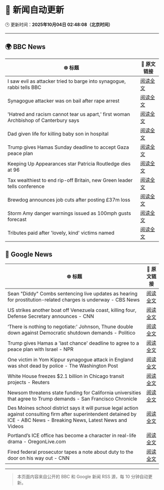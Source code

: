 # 🧠 新闻自动更新

🕒 更新时间：**2025年10月04日 02:48:08（北京时间）**

---

## 🌍 BBC News

| 🌐 标题 | 🔗 原文链接 |
|--------|-------------|
| I saw evil as attacker tried to barge into synagogue, rabbi tells BBC | [阅读全文](https://www.bbc.com/news/articles/cwy9lkeqyzyo?at_medium=RSS&at_campaign=rss) |
| Synagogue attacker was on bail after rape arrest | [阅读全文](https://www.bbc.com/news/articles/c0q7y72kppgo?at_medium=RSS&at_campaign=rss) |
| 'Hatred and racism cannot tear us apart,' first woman Archbishop of Canterbury says | [阅读全文](https://www.bbc.com/news/articles/c2lxyxqzxkdo?at_medium=RSS&at_campaign=rss) |
| Dad given life for killing baby son in hospital | [阅读全文](https://www.bbc.com/news/articles/c62q1q1vd9yo?at_medium=RSS&at_campaign=rss) |
| Trump gives Hamas Sunday deadline to accept Gaza peace plan | [阅读全文](https://www.bbc.com/news/articles/cdxq7zp7002o?at_medium=RSS&at_campaign=rss) |
| Keeping Up Appearances star Patricia Routledge dies at 96 | [阅读全文](https://www.bbc.com/news/articles/czdjegvjz3do?at_medium=RSS&at_campaign=rss) |
| Tax wealthiest to end rip-off Britain, new Green leader tells conference | [阅读全文](https://www.bbc.com/news/articles/c708y9nq174o?at_medium=RSS&at_campaign=rss) |
| Brewdog announces job cuts after posting £37m loss | [阅读全文](https://www.bbc.com/news/articles/cge2v0l5ywno?at_medium=RSS&at_campaign=rss) |
| Storm Amy danger warnings issued as 100mph gusts forecast | [阅读全文](https://www.bbc.com/news/articles/c98d2ep62z7o?at_medium=RSS&at_campaign=rss) |
| Tributes paid after 'lovely, kind' victims named | [阅读全文](https://www.bbc.com/news/articles/cly6eve5p06o?at_medium=RSS&at_campaign=rss) |

## 📰 Google News

| 🌐 标题 | 🔗 原文链接 |
|--------|-------------|
| Sean "Diddy" Combs sentencing live updates as hearing for prostitution-related charges is underway - CBS News | [阅读全文](https://news.google.com/rss/articles/CBMib0FVX3lxTE1OSGUxMU5mdkZnNXhxenBnaGJmaGcwU0RLaXJfNHJLS1EzUmtBQjVTRmd3dy1oeTBqRzhmTVktY1ZhRHJXdHN3NmkzTFBPRlF6eUNlY29hVXVLODJBOUhjbUNSWjJJUkVCT1A1LWdZa9IBdEFVX3lxTE9ER0k5Y0pPSXJQUEN3Y0NsRzlOeHNUdGR2NVN4TVp5TXdQMWU0U3cxa1JrcjloZlhzc0FzOW9SRENPb21KemFJcXRUTjBsM3pzQ3czcUNMRDJBSXNoOV81dHJjTVRiQ1YwbXY0S08yYW1YV0VQ?oc=5) |
| US strikes another boat off Venezuela coast, killing four, Defense Secretary announces - CNN | [阅读全文](https://news.google.com/rss/articles/CBMiekFVX3lxTFBNZTcwRlFCYm5TT1dvRzlUMFdPd2IzUjRXYXh6S2JqLUpTdlFRWnc2UlBTTmlCSWJZQ3A3S21pTWFvR25fOXdKNmtZQWZSM2hpT2loSHYzSFZkOVdxSlVsYlQ3bXhYSnZST1FRQXdHRlZuQ0hJdEtaTVRR?oc=5) |
| ‘There is nothing to negotiate:' Johnson, Thune double down against Democratic shutdown demands - Politico | [阅读全文](https://news.google.com/rss/articles/CBMi7wFBVV95cUxOTGM4ei04eURkN3B1bFJSZi1wU1hlQlkxTjlLSUIweVZqbW5GZzkzTEdTMmtIZzVNLW5tbnhkQVZ4M0dVd2ZCRzRWcGdvX1c0MldjMkRvRlVETWNzaEMtaVFWamdfNjRQQzFLYjVPTUVHMVl5ZFpFelFSUGtka2pEdlpvZTRBam9FaW1ETExRSXdkZmphbHJsZWdmektESkg4blZKMnlXUlhpQ29VZlJpNUYzdC03REIwVHFhU2hENU0zWnFKcWVhV1JJX0xhazdzQXZ2OXdkdkFNRUpNbFdCR1h2S181S1U4QlRabmpvWQ?oc=5) |
| Trump gives Hamas a 'last chance' deadline to agree to a peace plan with Israel - NPR | [阅读全文](https://news.google.com/rss/articles/CBMikgFBVV95cUxOTklISWp6ckxESmZZV2tKVEk5c2pIYUgwWTd3b3p0djlTXzlrQjZBWHFmN1BBS0FJOWcwVVhfSno1Q0NzOW85a2Z0MVBucWxzLTZlQmV0VDNsRHRfNXR2b1JSZWR5Z05tVDFET1V5cEFSWHV6R2wtQ3pvZkZ1a1AzLU9fNTJpWm1HRzRSTjRCMGc5Zw?oc=5) |
| One victim in Yom Kippur synagogue attack in England was shot dead by police - The Washington Post | [阅读全文](https://news.google.com/rss/articles/CBMijAFBVV95cUxPWmRxZ0ItTnNGcXBoaWZLWTNkVnFNVmJPNGJZZHBOVTU1RExLdFRoaEpSNnpocVMwZkFQVXQzalVwbk0yODhoc3pXZ1dnd0c0Q2c3V3dtZHA5WjUyamw3T1VzTkFEYVRDY1dLNlhmNnI2UGVES2k2Y3A1RnVrdnQ0N1hHRGtKems4cUR1cA?oc=5) |
| White House freezes $2.1 billion in Chicago transit projects - Reuters | [阅读全文](https://news.google.com/rss/articles/CBMiowFBVV95cUxNSXZ6SUtFTjhJVmJlOVVtdFBPanZCX2owWUdDdGpGT2U0OUk0RDRHSmRLejhhaXlzSld5bUZYUTdfLUhQSjlEbXJGZ1VGY0ZTcXN4blZoSV81RXpVUkJJb2V4XzRSUnh5bmU2QXg5LWM0Vk5OVXY1S2VaSGhWMkdJODlFNmlJMjB0WjJadjQyNUJrYXdwTDRGWTZ5ZUZSWUVJbnVr?oc=5) |
| Newsom threatens state funding for California universities that agree to Trump demands - San Francisco Chronicle | [阅读全文](https://news.google.com/rss/articles/CBMikgFBVV95cUxPTFgxaVJzdGx4LUZEWUNzMDNJRkc3UFUwODJiSGxZU0NESi1ZUENkQ2ZLaWUzTUN2bjJ6SWRCWEhhR0pqcVAyY0FCQzVYYm1Kc2x5TldIRC1JazVsWmJHTDZ5b0N5OEhUQjNoQVBZbmlxam1WSEVFV3d4eXRPMmRlV2ZpSWs2R29oU1pQLTBMSll3Zw?oc=5) |
| Des Moines school district says it will pursue legal action against consulting firm after superintendent detained by ICE - ABC News - Breaking News, Latest News and Videos | [阅读全文](https://news.google.com/rss/articles/CBMipAFBVV95cUxQTnpaOEFNdHBIck1BNlF6TVdjTG5JTEdjLVNGb203U240RGZ1M1lqRTZzNEViTmRGSWJseXZBc1diN1JDYjNoOGxjVnZOTHdNTF96VGktbkRCR1pJZ1RfelI5OEhkR3VuelRDa0FFZzRZRnZaYWUtRVpqenRyck9TS1RVRWZOYW16UXVUVjJKSFRYVEdPeEU0aElwWkxsZ3VGNVE3MtIBqgFBVV95cUxPZm5XSG1pZS1yYlFtdjZZR1Zab2VMLTlrODZrWmlqczhHOVBPTHA5RDV3QXBTaE1sQlBNNUtack85dm9WOWxxRjM1MkxiRG1DWHphdEpod2xjVFhtTWtTRG9IS1lfbmtpQ0NfMExzZ0RSeVc1M1B6S1JzUlR0aEprMkdJbWJiQmYtdC1zR3p6cDM0QUxFMXAxb0dZWmR6dTJGRGJfYWhWUTEtdw?oc=5) |
| Portland’s ICE office has become a character in real-life drama - OregonLive.com | [阅读全文](https://news.google.com/rss/articles/CBMisAFBVV95cUxQU0IyUE53YUNLRWpIQWhJRGxGN1djX3F1a3pmX19yVkNPeUtzY3pfcEtIVjFSRkVESi1Mbzc2XzVLd1hHT2NrMjVJYXBOMFF6bS05SjNCZkdUbjBhNWJxN3BFX0pHdkRVUG5qTnF5NFpYOE5yOEEwREtmaTg2WEdzem1GWU9iVUx2dXRMNmg5RHIzdEhCOF80OUdPSzRVTmNScW50MGZXTXNZSUwwMnRSNQ?oc=5) |
| Fired federal prosecutor tapes a note about duty to the door on his way out - CNN | [阅读全文](https://news.google.com/rss/articles/CBMikgFBVV95cUxPRXd2LTRzLURhUklSVjZ0a3FsUy1KWVNVa18yWjFwZm9CYnJtbEllbE5nS2xNcFA5Q2NvYzRzajZBc2haRTNvaUNIMjJXNkkzekRwZ1NkejNKNDU5akJnaWJoemwzdmlrMWdyZGJsOWdGZFFYa3ctS2hqemJDTm5ndGEyWHFjLVdwWVpDMHJJSHFJUQ?oc=5) |

---
> 本页面内容来自公开的 BBC 和 Google 新闻 RSS 源，每 10 分钟自动更新。